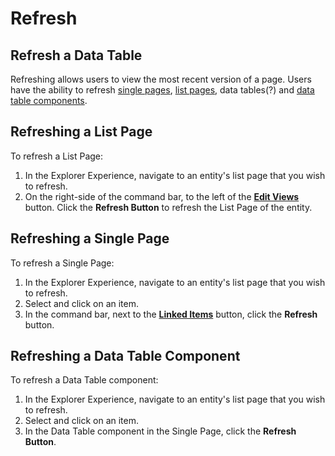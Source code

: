 # Refresh

## Refresh a Data Table

Refreshing allows users to view the most recent version of a page. Users have the ability to refresh [single pages](https://docs.rapidplatform.com/Home/User-Documentation/Explorer/Pages/Single-Page), [list pages](https://docs.rapidplatform.com/Home/User-Documentation/Explorer/Pages/List-Page), data tables(?) and [data table components](https://docs.rapidplatform.com/Home/User-Documentation/Designer/Pages/Page-Components/Components/Data-Table-Page-Component).

## Refreshing a List Page

To refresh a List Page:

1. In the Explorer Experience, navigate to an entity's list page that you wish to refresh.
2. On the right-side of the command bar, to the left of the [**Edit Views**](https://docs.rapidplatform.com/Home/User-Documentation/Explorer/Data-Table-Basics) button. Click the **Refresh Button** to refresh the List Page of the entity.

## Refreshing a Single Page

To refresh a Single Page:

1. In the Explorer Experience, navigate to an entity's list page that you wish to refresh.
2. Select and click on an item.
3. In the command bar, next to the [**Linked Items**](https://docs.rapidplatform.com/Home/User-Documentation/Designer/Pages/Page-Components/Components/Linked-Item-%2D-Page-Component) button, click the **Refresh** button.

## Refreshing a Data Table Component

To refresh a Data Table component:

1. In the Explorer Experience, navigate to an entity's list page that you wish to refresh.
2. Select and click on an item.
3. In the Data Table component in the Single Page, click the **Refresh Button**.
